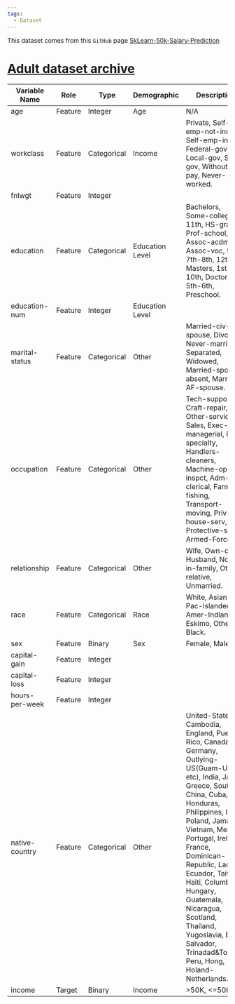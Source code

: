 ```yaml
---
tags:
  - Dataset
---
```

This dataset comes from this `GitHub` page [SkLearn-50k-Salary-Prediction](https://github.com/nickbiso/SkLearn-50k-Salary-Prediction/tree/master)
# [Adult dataset archive](https://archive.ics.uci.edu/dataset/2/adult)

| Variable Name  | Role    | Type        | Demographic     | Description                                                                                                                                                                                                                                                                                                                                                                                                                     | Units | Missing Values |
| -------------- | ------- | ----------- | --------------- | ------------------------------------------------------------------------------------------------------------------------------------------------------------------------------------------------------------------------------------------------------------------------------------------------------------------------------------------------------------------------------------------------------------------------------- | ----- | -------------- |
| age            | Feature | Integer     | Age             | N/A                                                                                                                                                                                                                                                                                                                                                                                                                             |       | no             |
| workclass      | Feature | Categorical | Income          | Private, Self-emp-not-inc, Self-emp-inc, Federal-gov, Local-gov, State-gov, Without-pay, Never-worked.                                                                                                                                                                                                                                                                                                                          |       | yes            |
| fnlwgt         | Feature | Integer     |                 |                                                                                                                                                                                                                                                                                                                                                                                                                                 |       | no             |
| education      | Feature | Categorical | Education Level | Bachelors, Some-college, 11th, HS-grad, Prof-school, Assoc-acdm, Assoc-voc, 9th, 7th-8th, 12th, Masters, 1st-4th, 10th, Doctorate, 5th-6th, Preschool.                                                                                                                                                                                                                                                                          |       | no             |
| education-num  | Feature | Integer     | Education Level |                                                                                                                                                                                                                                                                                                                                                                                                                                 |       | no             |
| marital-status | Feature | Categorical | Other           | Married-civ-spouse, Divorced, Never-married, Separated, Widowed, Married-spouse-absent, Married-AF-spouse.                                                                                                                                                                                                                                                                                                                      |       | no             |
| occupation     | Feature | Categorical | Other           | Tech-support, Craft-repair, Other-service, Sales, Exec-managerial, Prof-specialty, Handlers-cleaners, Machine-op-inspct, Adm-clerical, Farming-fishing, Transport-moving, Priv-house-serv, Protective-serv, Armed-Forces.                                                                                                                                                                                                       |       | yes            |
| relationship   | Feature | Categorical | Other           | Wife, Own-child, Husband, Not-in-family, Other-relative, Unmarried.                                                                                                                                                                                                                                                                                                                                                             |       | no             |
| race           | Feature | Categorical | Race            | White, Asian-Pac-Islander, Amer-Indian-Eskimo, Other, Black.                                                                                                                                                                                                                                                                                                                                                                    |       | no             |
| sex            | Feature | Binary      | Sex             | Female, Male.                                                                                                                                                                                                                                                                                                                                                                                                                   |       | no             |
| capital-gain   | Feature | Integer     |                 |                                                                                                                                                                                                                                                                                                                                                                                                                                 |       | no             |
| capital-loss   | Feature | Integer     |                 |                                                                                                                                                                                                                                                                                                                                                                                                                                 |       | no             |
| hours-per-week | Feature | Integer     |                 |                                                                                                                                                                                                                                                                                                                                                                                                                                 |       | no             |
| native-country | Feature | Categorical | Other           | United-States, Cambodia, England, Puerto-Rico, Canada, Germany, Outlying-US(Guam-USVI-etc), India, Japan, Greece, South, China, Cuba, Iran, Honduras, Philippines, Italy, Poland, Jamaica, Vietnam, Mexico, Portugal, Ireland, France, Dominican-Republic, Laos, Ecuador, Taiwan, Haiti, Columbia, Hungary, Guatemala, Nicaragua, Scotland, Thailand, Yugoslavia, El-Salvador, Trinadad&Tobago, Peru, Hong, Holand-Netherlands. |       | yes            |
| income         | Target  | Binary      | Income          | >50K, <=50K.                                                                                                                                                                                                                                                                                                                                                                                                                    |       | no             |






